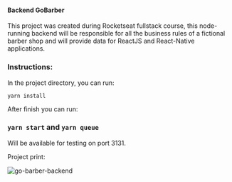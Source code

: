 #### Backend GoBarber

This project was created during Rocketseat fullstack course, this node-running backend will be responsible for all the business rules of a fictional barber shop and will provide data for ReactJS and React-Native applications.
### Instructions:

In the project directory, you can run:

`yarn install`

After finish you can run:

### `yarn start` and `yarn queue`

Will be available for testing on port 3131.

Project print:

![go-barber-backend](https://user-images.githubusercontent.com/47576846/63373341-1f3dd980-c35e-11e9-8719-8b7559563883.png)
